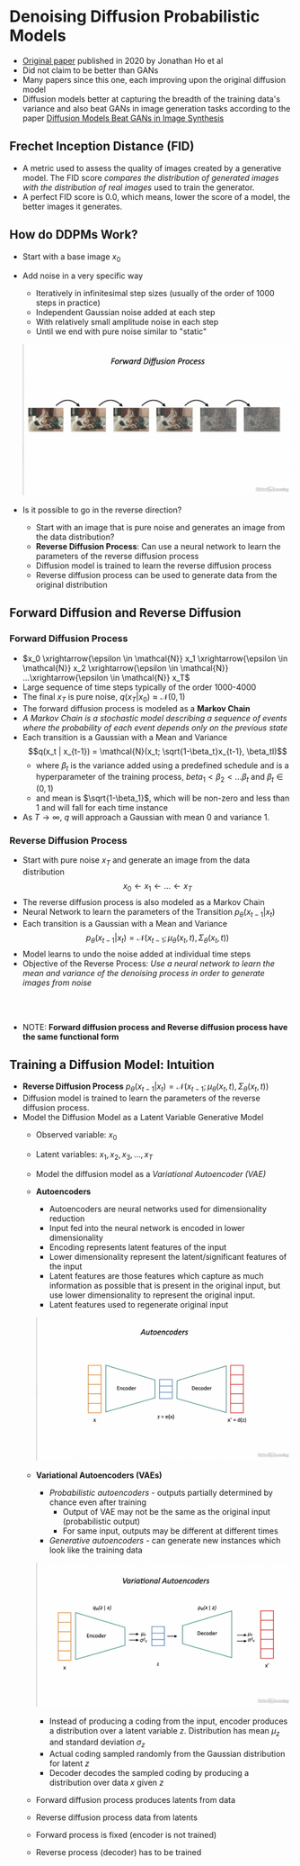 # Denoising Diffusion Probabilistic Models

- [Original paper](https://arxiv.org/pdf/2006.11239.pdf) published in 2020 by Jonathan Ho et al
- Did not claim to be better than GANs
- Many papers since this one, each improving upon the original diffusion model
- Diffusion models better at capturing the breadth of the training data's variance and also beat GANs in image generation tasks according to the paper [Diffusion Models Beat GANs in Image Synthesis](https://arxiv.org/abs/2105.05233)

## Frechet Inception Distance (FID)

- A metric used to assess the quality of images created by a generative model. The FID score *compares the distribution of generated images with the distribution of real images* used to train the generator.
- A perfect FID score is 0.0, which means, lower the score of a model, the better images it generates.

## How do DDPMs Work?

- Start with a base image $x_0$
- Add noise in a very specific way
  - Iteratively in infinitesimal step sizes (usually of the order of 1000 steps in practice)
  - Independent Gaussian noise added at each step
  - With relatively small amplitude noise in each step
  - Until we end with pure noise similar to "static"
  
  ![forward diffusion](img/forward-diffusion.png)

- Is it possible to go in the reverse direction?
  - Start with an image that is pure noise and generates an image from the data distribution?
  - **Reverse Diffusion Process**: Can use a neural network to learn the parameters of the reverse diffusion process
  - Diffusion model is trained to learn the reverse diffusion process
  - Reverse diffusion process can be used to generate data from the original distribution

## Forward Diffusion and Reverse Diffusion

### Forward Diffusion Process

- $x_0 \xrightarrow{\epsilon \in \mathcal{N}} x_1 \xrightarrow{\epsilon \in \mathcal{N}} x_2 \xrightarrow{\epsilon \in \mathcal{N}} ...\xrightarrow{\epsilon \in \mathcal{N}} x_T$
- Large sequence of time steps typically of the order 1000-4000
- The final $x_T$ is pure noise, $q(x_T|x_0) \approx \mathcal{N}(0,1)$
- The forward diffusion process is modeled as a **Markov Chain**
- *A Markov Chain is a stochastic model describing a sequence of events where the probability of each event depends only on the previous state*
- Each transition is a Gaussian with a Mean and Variance
  $$q(x_t | x_{t-1}) = \mathcal{N}(x_t; \sqrt{1-\beta_t}x_{t-1}, \beta_tI)$$
    - where $\beta_t$ is the variance added using a predefined schedule and is a hyperparameter of the training process, $beta_1 \lt \beta_2 \lt ... \beta_t$ and $\beta_t \in (0, 1)$
    - and mean is $\sqrt{1-\beta_1}$, which will be non-zero and less than 1 and will fall for each time instance
- As $T \rightarrow \infty$, $q$ will approach a Gaussian with mean 0 and variance 1.

### Reverse Diffusion Process

- Start with pure noise $x_T$ and generate an image from the data distribution
  $$x_0 \leftarrow x_1 \leftarrow ...\leftarrow x_T$$
- The reverse diffusion process is also modeled as a Markov Chain
- Neural Network to learn the parameters of the Transition $p_\theta(x_{t-1}|x_t)$
- Each transition is a Gaussian with a Mean and Variance
  $$p_\theta(x_{t-1}|x_t) = \mathcal{N}(x_{t-1}; \mu_{\theta}(x_t, t), \Sigma_\theta(x_t, t))$$
- Model learns to undo the noise added at individual time steps
- Objective of the Reverse Process: *Use a neural network to learn the mean and variance of the denoising process in order to generate images from noise*


<br><br>
- NOTE: **Forward diffusion process and Reverse diffusion process have the same functional form**

## Training a Diffusion Model: Intuition

- **Reverse Diffusion Process** $p_\theta(x_{t-1}|x_t) = \mathcal{N}(x_{t-1}; \mu_{\theta}(x_t, t), \Sigma_\theta(x_t, t))$
- Diffusion model is trained to learn the parameters of the reverse diffusion process.
- Model the Diffusion Model as a Latent Variable Generative Model
  - Observed variable: $x_0$
  - Latent variables: $x_1, x_2, x_3, ..., x_T$
  - Model the diffusion model as a *Variational Autoencoder (VAE)*
  - **Autoencoders**
    - Autoencoders are neural networks used for dimensionality reduction
    - Input fed into the neural network is encoded in lower dimensionality
    - Encoding represents latent features of the input
    - Lower dimensionality represent the latent/significant features of the input
    - Latent features are those features which capture as much information as possible that is present in the original input, but use lower dimensionality to represent the original input.
    - Latent features used to regenerate original input
    
    ![autoencoders](img/autoencoders.png)

  - **Variational Autoencoders (VAEs)**
    - *Probabilistic autoencoders* - outputs partially determined by chance even after training
      - Output of VAE may not be the same as the original input (probabilistic output)
      - For same input, outputs may be different at different times
    - *Generative autoencoders* - can generate new instances which look like the training data
    
    ![vae](img/vae.png)

    - Instead of producing a coding from the input, encoder produces a distribution over a latent variable $z$. Distribution has mean $\mu_z$ and standard deviation $\sigma_z$
    - Actual coding sampled randomly from the Gaussian distribution for latent $z$
    - Decoder decodes the sampled coding by producing a distribution over data $x$ given $z$
  
  - Forward diffusion process produces latents from data
  - Reverse diffusion process data from latents
  - Forward process is fixed (encoder is not trained)
  - Reverse process (decoder) has to be trained

